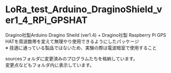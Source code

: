 # LoRa_test_Arduino_DraginoShield_ver1_4_RPi_GPSHAT

Dragino社製Arduino Dragino Sheild (ver1.4) + Dragino社製 Raspberry Pi GPS HATを周波数帯を変えて無理やり使用できるようにしたパッケージ  
※ 技適に通っている製品ではないため、実験の際は電波暗室で使用すること

sourcesフォルダに変更済みのプログラムたちを格納しています。  
変更点などもフォルダ内に表示しています。
